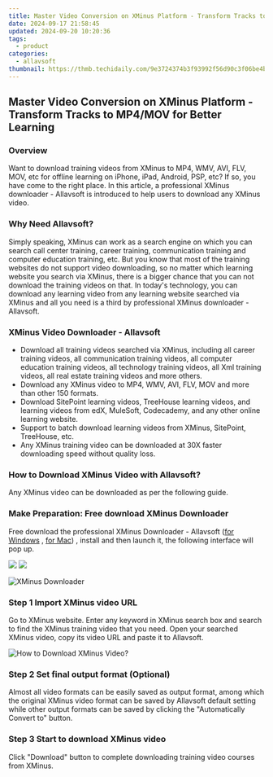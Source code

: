 ```yaml
---
title: Master Video Conversion on XMinus Platform - Transform Tracks to MP4/MOV for Better Learning
date: 2024-09-17 21:58:45
updated: 2024-09-20 10:20:36
tags:
  - product
categories:
  - allavsoft
thumbnail: https://thmb.techidaily.com/9e3724374b3f93992f56d90c3f06be4bddda301db6e3204484fdd608537b1478.png
---
```


## Master Video Conversion on XMinus Platform - Transform Tracks to MP4/MOV for Better Learning

### Overview

Want to download training videos from XMinus to MP4, WMV, AVI, FLV, MOV, etc for offline learning on iPhone, iPad, Android, PSP, etc? If so, you have come to the right place. In this article, a professional XMinus downloader - Allavsoft is introduced to help users to download any XMinus video.

### Why Need Allavsoft?

Simply speaking, XMinus can work as a search engine on which you can search call center training, career training, communication training and computer education training, etc. But you know that most of the training websites do not support video downloading, so no matter which learning website you search via XMinus, there is a bigger chance that you can not download the training videos on that. In today's technology, you can download any learning video from any learning website searched via XMinus and all you need is a third by professional XMinus downloader - Allavsoft.

### XMinus Video Downloader - Allavsoft

* Download all training videos searched via XMinus, including all career training videos, all communication training videos, all computer education training videos, all technology training videos, all Xml training videos, all real estate training videos and more others.
* Download any XMinus video to MP4, WMV, AVI, FLV, MOV and more than other 150 formats.
* Download SitePoint learning videos, TreeHouse learning videos, and learning videos from edX, MuleSoft, Codecademy, and any other online learning website.
* Support to batch download learning videos from XMinus, SitePoint, TreeHouse, etc.
* Any XMinus training video can be downloaded at 30X faster downloading speed without quality loss.

### How to Download XMinus Video with Allavsoft?

Any XMinus video can be downloaded as per the following guide.

### Make Preparation: Free download XMinus Downloader

Free download the professional XMinus Downloader - Allavsoft ([for Windows](https://tools.techidaily.com/allavsoft/products/) , [for Mac](https://tools.techidaily.com/allavsoft/products/)) , install and then launch it, the following interface will pop up.

[![](https://www.allavsoft.com/how-to/../images/how-to/free-download-win.jpg)](https://tools.techidaily.com/allavsoft/products/) [![](https://www.allavsoft.com/how-to/../images/how-to/free-download-mac.jpg)](https://tools.techidaily.com/allavsoft/products/)

![XMinus Downloader](https://www.allavsoft.com/how-to/../images/allavsoft/screen-shot-600.jpg)

### Step 1 Import XMinus video URL

Go to XMinus website. Enter any keyword in XMinus search box and search to find the XMinus training video that you need. Open your searched XMinus video, copy its video URL and paste it to Allavsoft.

![How to Download XMinus Video?](https://www.allavsoft.com/how-to/../images/how-to/download-rtmp-video/download-rtmp-video.jpg)

### Step 2 Set final output format (Optional)

Almost all video formats can be easily saved as output format, among which the original XMinus video format can be saved by Allavsoft default setting while other output formats can be saved by clicking the "Automatically Convert to" button.

### Step 3 Start to download XMinus video

Click "Download" button to complete downloading training video courses from XMinus.

<ins class="adsbygoogle"
     style="display:block"
     data-ad-format="autorelaxed"
     data-ad-client="ca-pub-7571918770474297"
     data-ad-slot="1223367746"></ins>



<ins class="adsbygoogle"
     style="display:block"
     data-ad-client="ca-pub-7571918770474297"
     data-ad-slot="8358498916"
     data-ad-format="auto"
     data-full-width-responsive="true"></ins>

